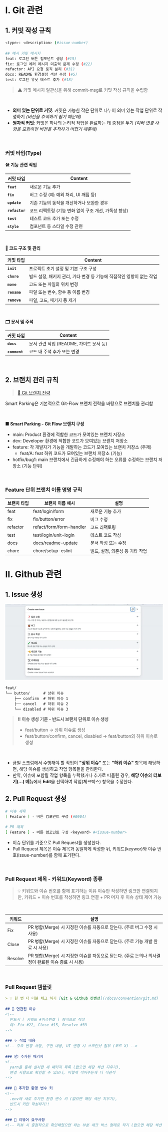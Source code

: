 # I. Git 관련

## 1. 커밋 작성 규칙

```bash
<type>: <description> (#issue-number)

## 예시 커밋 메시지
feat: 로그인 버튼 컴포넌트 생성 (#15)
fix: 로그인 에러 메시지 미출력 문제 수정 (#22)
refactor: API 요청 로직 분리 (#31)
docs: README 환경설정 섹션 수정 (#5)
test: 로그인 유닛 테스트 추가 (#18)
```

> ⚠️ 커밋 메시지 일관성을 위해 commit-msg로 커밋 작성 규칙을 수립함

<br />

- **의미 있는 단위로 커밋**: 커밋은 가능한 작은 단위로 나누어 의미 있는 작업 단위로 작성하기 _(버전을 추적하기 쉽기 때문에)_
- **원자적 커밋**: 커밋은 하나의 논리적 작업을 완료하는 데 중점을 두기 _(여러 변경 사항을 포함하면 버전을 추적하기 어렵기 때문에)_

<br />

### 커밋 타입(Type)

**🛠️ 기능 관련 작업**

| 커밋 타입 | Content |
| --- | --- |
| **`feat`** | 새로운 기능 추가 |
| **`fix`** | 버그 수정 (예: 예외 처리, UI 깨짐 등) |
| **`update`** | 기존 기능의 동작을 개선하거나 보완한 경우 |
| **`refactor`** | 코드 리팩토링 (기능 변화 없이 구조 개선, 가독성 향상) |
| **`test`** | 테스트 코드 추가 또는 수정 |
| **`style`** | 컴포넌트 등 스타일 수정 관련 |

<br />

**🧹 코드 구조 및 관리**

| 커밋 타입 | Content |
| --- | --- |
| **`init`** | 프로젝트 초기 설정 및 기본 구조 구성 |
| **`chore`** | 빌드 설정, 패키지 관리, 기타 변경 등 기능에 직접적인 영향이 없는 작업 |
| **`move`** | 코드 또는 파일의 위치 변경 |
| **`rename`** | 파일 또는 변수, 함수 등 이름 변경 |
| **`remove`** | 파일, 코드, 패키지 등 제거 |

<br />

**🗂️ 문서 및 주석**

| 커밋 타입 | Content |
| --- | --- |
| **`docs`** | 문서 관련 작업 (README, 가이드 문서 등) |
| **`comment`** | 코드 내 주석 추가 또는 변경 |

<br />

## 2. 브랜치 관리 규칙

> [🔗 Git 브랜치 전략](../guides/branch_management.md)

Smart Parking은 기본적으로 Git-Flow 브랜치 전략을 바탕으로 브랜치를 관리함

<br />

**■ Smart Parking - Git Flow 브랜치 구성**

- main: Product 환경에 적합한 코드가 모여있는 브랜치 저장소
- dev: Developer 환경에 적합한 코드가 모여있는 브랜치 저장소
- feature: 각 개발자가 기능을 개발하는 코드가 모여있는 브랜치 저장소 (주제)
    - feat/A: feat 하위 코드가 모여있는 브랜치 저장소 (기능)
- hotfix/bug1: main 브랜치에서 긴급하게 수정해야 하는 오류를 수정하는 브랜치 저장소 (기능 단위)

<br />

### Feature 단위 브랜치 이름 명명 규칙

| 브랜치 타입 | 브랜치 이름 예시 | 설명 |
| --- | --- | --- |
| feat | feat/login/form | 새로운 기능 추가 |
| fix | fix/button/error | 버그 수정 |
| refactor | refact/form/form-handler | 코드 리팩토링 |
| test | test/login/unit-login | 테스트 코드 작성 |
| docs | docs/readme-update | 문서 작성 또는 수정 |
| chore | chore/setup-eslint | 빌드, 설정, 의존성 등 기타 작업 |

# II. Github 관련

## 1. Issue 생성

![깃허브_이슈_스크린샷](/assets/images/docs/issue.webp)

```text
feat/
└── button/      # 상위 이슈
    ├── confirm  # 하위 이슈 1
    ├── cancel   # 하위 이슈 2
    └── disabled # 하위 이슈 3
```

> **‼️ 이슈 생성 기준 - 반드시 브랜치 단위로 이슈 생성**
> - feat/button -> 상위 이슈로 생성
> - feat/button/confirm, cancel, disabled -> feat/button의 하위 이슈로 생성

<br />

- 금일 스크럼에서 수행해야 할 작업이 **"상위 이슈"** 또는 **"하위 이슈"** 항목에 해당하면, 해당 이슈를 생성하고 작업 항목들을 관리한다.
- 만약, 이슈에 포함될 작업 항목을 누락했거나 추가로 떠올린 경우, **해당 이슈**의 **더보기(...) 메뉴**에서 **Edit**을 선택하여 작업(체크박스) 항목을 수정한다.

## 2. Pull Request 생성
```bash
# 이슈 제목
[ Feature ] - 버튼 컴포넌트 구성 (#0904)

# PR 제목
[ Feature ] - 버튼 컴포넌트 구성 <keyword> #<issue-number>
```

- 이슈 단위를 기준으로 Pull Request를 생성한다.
- Pull Request 제목은 이슈 제목과 동일하게 작성한 뒤, 키워드(keywor)와 이슈 번호(issue-number)를 함께 표기한다.

<br />

### Pull Request 제목 - 키워드(Keyword) 종류

> 💡 키워드와 이슈 번호를 함께 표기하는 이유
> 이슈만 작성하면 링크만 연결되지만, 키워드 + 이슈 번호를 작성하면 링크 연결 + PR 머지 후 이슈 상태 제어 가능

<br />

| 키워드 | 설명 |
|--|--|
| Fix | PR 병합(Merge) 시 지정한 이슈를 자동으로 닫는다. (주로 버그 수정 시 사용) |
| Close | PR 병합(Merge) 시 지정한 이슈를 자동으로 닫는다. (주로 기능 개발 완료 시 사용)  |
| Resolve | PR 병합(Merge) 시 지정한 이슈를 자동으로 닫는다. (주로 논의나 의사결정이 완료된 이슈 종료 시 사용) |

<br />

### Pull Request 템플릿

```md
> 💡 한 번 더 더블 체크 하기 [Git & Github 컨벤션](/docs/convention/git.md)

## 🔗 연관된 이슈
<!--
  반드시 [ 키워드 #이슈번호 ] 형식으로 작성
  예: Fix #22, Close #15, Resolve #33
-->

### ✨ 작업 내용
<!-- 주요 변경 사항, 구현 내용, UI 변경 시 스크린샷 첨부 (코드 X) -->

### 📦 추가한 패키지
<!--
  yarn을 통해 설치한 새 패키지 목록 (없으면 해당 섹션 지우기),
  변경 사항으로 확인할 수 있으나, 이렇게 적어주는게 더 직관적
-->

### 🔑 추가한 환경 변수 키
<!-- 
  .env에 새로 추가한 환경 변수 키 (없으면 해당 섹션 지우기),
  반드시 키만 작성하기!!
-->

### 👀 리뷰어 요구사항
<!-- 리뷰 시 중점적으로 확인해줬으면 하는 부분 체크 박스 형태로 적기 (없으면 해당 섹션 지우기) -->
```